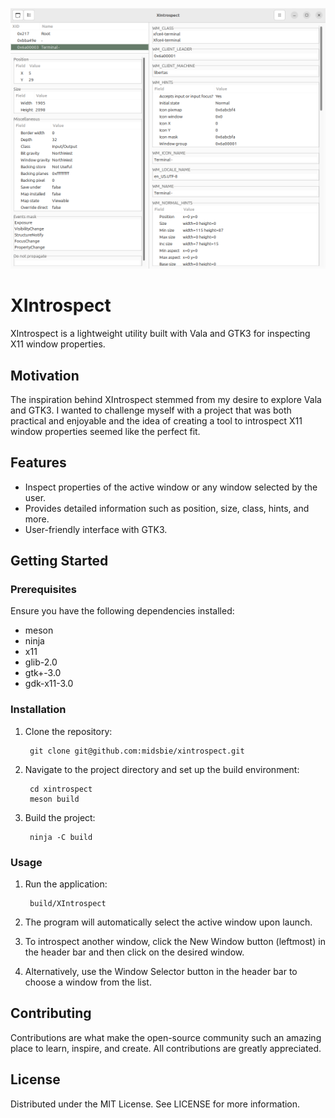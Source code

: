 <p align="center">
  <img src="doc/screenshot-main_window.png" alt="XIntrospect Main Window" />
</p>

# XIntrospect

XIntrospect is a lightweight utility built with Vala and GTK3 for inspecting X11 window properties.

## Motivation

The inspiration behind XIntrospect stemmed from my desire to explore Vala and GTK3. I wanted to
challenge myself with a project that was both practical and enjoyable and the idea of creating a
tool to introspect X11 window properties seemed like the perfect fit.

## Features

- Inspect properties of the active window or any window selected by the user.
- Provides detailed information such as position, size, class, hints, and more.
- User-friendly interface with GTK3.

## Getting Started

### Prerequisites

Ensure you have the following dependencies installed:

- meson
- ninja
- x11
- glib-2.0
- gtk+-3.0
- gdk-x11-3.0

### Installation

1. Clone the repository:

        git clone git@github.com:midsbie/xintrospect.git
   
1. Navigate to the project directory and set up the build environment:

        cd xintrospect
        meson build
   
1. Build the project:

        ninja -C build

### Usage

1. Run the application:

        build/XIntrospect
   
1. The program will automatically select the active window upon launch.
1. To introspect another window, click the New Window button (leftmost) in the header bar and then
   click on the desired window.
1. Alternatively, use the Window Selector button in the header bar to choose a window from the list.

## Contributing

Contributions are what make the open-source community such an amazing place to learn, inspire, and
create. All contributions are greatly appreciated.

## License

Distributed under the MIT License. See LICENSE for more information.
